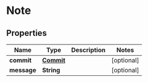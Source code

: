 # Note

## Properties
Name | Type | Description | Notes
------------ | ------------- | ------------- | -------------
**commit** | [**Commit**](Commit.md) |  |  [optional]
**message** | **String** |  |  [optional]
